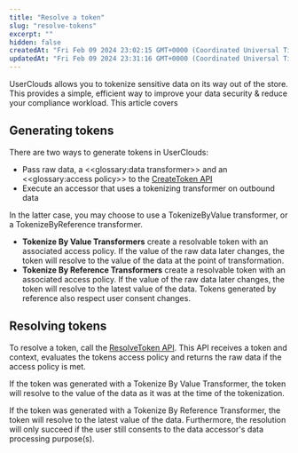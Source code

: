 ```yaml
---
title: "Resolve a token"
slug: "resolve-tokens"
excerpt: ""
hidden: false
createdAt: "Fri Feb 09 2024 23:02:15 GMT+0000 (Coordinated Universal Time)"
updatedAt: "Fri Feb 09 2024 23:31:16 GMT+0000 (Coordinated Universal Time)"
---
```

UserClouds allows you to tokenize sensitive data on its way out of the store. This provides a simple, efficient way to improve your data security & reduce your compliance workload. This article covers 

## Generating tokens

There are two ways to generate tokens in UserClouds: 

- Pass raw data, a <<glossary:data transformer>> and an <<glossary:access policy>> to the [CreateToken API](https://docs.userclouds.com/docs/creating-tokens)
- Execute an accessor that uses a tokenizing transformer on outbound data

In the latter case, you may choose to use a TokenizeByValue transformer, or a TokenizeByReference transformer.

- **Tokenize By Value Transformers** create a resolvable token with an associated access policy. If the value of the raw data later changes, the token will resolve to the value of the data at the point of transformation.
- **Tokenize By Reference Transformers** create a resolvable token with an associated access policy. If the value of the raw data later changes, the token will resolve to the latest value of the data. Tokens generated by reference also respect user consent changes.

## Resolving tokens

To resolve a token, call the [ResolveToken API](https://docs.userclouds.com/reference/post_tokenizer-tokens-actions-resolve). This API receives a token and context, evaluates the tokens access policy and returns the raw data if the access policy is met. 

If the token was generated with a Tokenize By Value Transformer, the token will resolve to the value of the data as it was at the time of the tokenization.

If the token was generated with a Tokenize By Reference Transformer, the token will resolve to the latest value of the data. Furthermore, the resolution will only succeed if the user still consents to the data accessor's data processing purpose(s).
